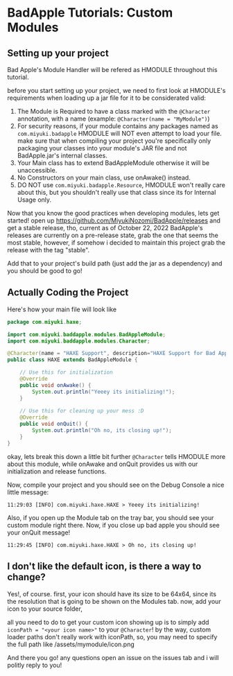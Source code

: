 # BadApple Tutorials: Custom Modules

## Setting up your project
Bad Apple's Module Handler will be refered as HMODULE throughout this tutorial.

before you start setting up your project, we need to first look at HMODULE's requirements when loading up a jar file for it to be considerated valid:

1) The Module is Required to have a class marked with the `@Character` annotation, with a name (example: `@Character(name = "MyModule")`)
2) For security reasons, if your module contains any packages named as `com.miyuki.badapple` HMODULE will NOT even attempt to load your file. 
make sure that when compiling your project you're specifically only packaging your classes into your module's JAR file and not BadApple.jar's internal classes.
3) Your Main class has to extend BadAppleModule otherwise it will be unaccessible.
4) No Constructors on your main class, use onAwake() instead.
5) DO NOT use `com.miyuki.badapple.Resource`, HMODULE won't really care about this, but you shouldn't really use that class since its for Internal Usage only.

Now that you know the good practices when developing modules, lets get started!
open up https://github.com/MiyukiNozomi/BadApple/releases and get a stable release, tho, current as of October 22, 2022 BadApple's releases are  currently on a pre-release state, grab the one that seems the most stable, however, if somehow i decided to maintain this project grab the release with the tag "stable".

Add that to your project's build path (just add the jar as a dependency)
and you should be good to go!

## Actually Coding the Project

Here's how your main file will look like
```java
package com.miyuki.haxe;

import com.miyuki.baddapple.modules.BadAppleModule;
import com.miyuki.baddapple.modules.Character;

@Character(name = "HAXE Support", description="HAXE Support for Bad Apple!", iconPath = "icon.png")
public class HAXE extends BadAppleModule {

	// Use this for initialization
	@Override
	public void onAwake() {
		System.out.println("Yeeey its initializing!");
	}
	
	// Use this for cleaning up your mess :D
	@Override
	public void onQuit() {
		System.out.println("Oh no, its closing up!");
	}
}
```

okay, lets break this down a little bit further
`@Character` tells HMODULE more about this module, 
while onAwake and onQuit provides us with our initialization and release functions.

Now, compile your project and you should see on the Debug Console a nice little message:
```
11:29:03 [INFO] com.miyuki.haxe.HAXE > Yeeey its initializing!
```
Also, if you open up the Module tab on the tray bar, you should see your custom module right there.
Now, if you close up bad apple you should see your onQuit message! 
```
11:29:45 [INFO] com.miyuki.haxe.HAXE > Oh no, its closing up!
```

## I don't like the default icon, is there a way to change?
Yes!, of course. first, your icon should have its size to be 64x64, since its the resolution that is going to be shown on the Modules tab.
now, add your icon to your source folder,

all you need to do to get your custom icon showing up is to simply add `iconPath = "<your icon name>"` to your `@Character`!
by the way, custom loader paths don't really work with iconPath, so, you may need to specify the full path like /assets/mymodule/icon.png

And there you go! any questions open an issue on the issues tab and i will politly reply to you!